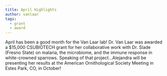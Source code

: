 ```yaml
---
title: April Highlights
author: vanlaar
tags:
  - grant
  - award
---
```


April has been a good month for the Van Laar lab! Dr. Van Laar was awarded a $15,000 CSUBIOTECH grant for her collaborative work with Dr. Slade (Fresno State) on malaria, the microbiome, and the immune response in white-crowned sparrows. Speaking of that project...Alejandra will be presenting her results at the American Ornithological Society Meeting in Estes Park, CO, in October!
